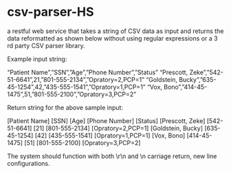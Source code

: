 # csv-parser-HS
a restful web service that takes a string of CSV data as input and returns the data reformatted as shown below without using regular expressions or a 3 rd party CSV parser library.

 Example input string: 
 
 “Patient Name”,”SSN”,”Age”,”Phone Number”,”Status” “Prescott, Zeke”,”542-51-6641”,21,”801-555-2134”,”Opratory=2,PCP=1” “Goldstein, Bucky”,”635-45-1254”,42,”435-555-1541”,”Opratory=1,PCP=1” “Vox, Bono”,”414-45-1475”,51,”801-555-2100”,”Opratory=3,PCP=2”  
 
 Return string for the above sample input:
 
  [Patient Name] [SSN] [Age] [Phone Number] [Status] [Prescott, Zeke] [542-51-6641] [21] [801-555-2134] [Opratory=2,PCP=1] [Goldstein, Bucky] [635-45-1254] [42] [435-555-1541] [Opratory=1,PCP=1] [Vox, Bono] [414-45-1475] [51] [801-555-2100] [Opratory=3,PCP=2] 
  
  The system should function with both \r\n and \n carriage return, new line configurations.
